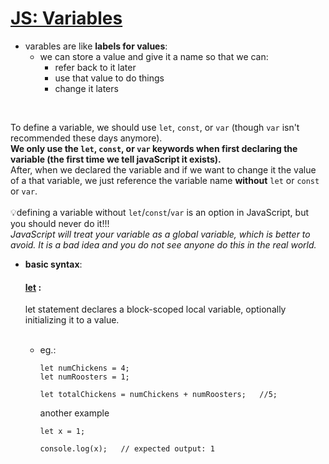 # **[JS: Variables](https://developer.mozilla.org/en-US/docs/Web/JavaScript/Guide/Grammar_and_types#declarations)**
  - varables are like __labels for values__:
    - we can store a value and give it a name so that we can:
      - refer back to it later
      - use that value to do things
      - change it laters


<br>

 To define a variable, we should use `let`, `const`, or `var` (though `var` isn't recommended these days anymore).      
 **We only use the `let`, `const`, or `var` keywords when first declaring the variable (the first time we tell javaScript it exists).**      
 After, when we declared the variable and if we want to change it the value of a that variable, we just reference the variable name **without** `let` or `const` or `var`.    
<br>
💡defining a variable without `let`/`const`/`var` is an option in JavaScript, but you should never do it!!!  
  *JavaScript will treat your variable as a global variable, which is better to avoid. It is a bad idea and you do not see anyone do this in the real world.*

- **basic syntax**:   
  #### [**let**](https://developer.mozilla.org/en-US/docs/Web/JavaScript/Reference/Statements/let)  :    
  let statement declares a block-scoped local variable, optionally initializing it to a value.

  <br>

  -   eg.:   
      ```
      let numChickens = 4;
      let numRoosters = 1;

      let totalChickens = numChickens + numRoosters;   //5;
      ```
      another example
      ```
      let x = 1;

      console.log(x);   // expected output: 1
      ```
     
